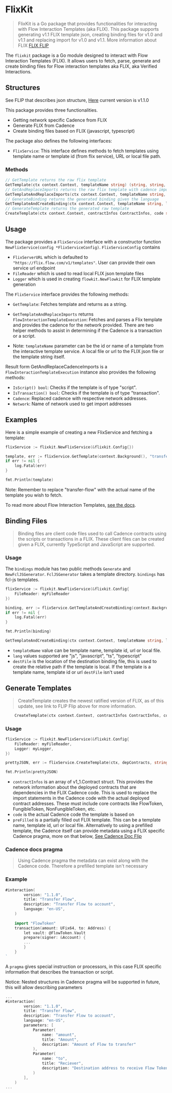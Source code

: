 # FlixKit

> FlixKit is a Go package that provides functionalities for interacting with Flow Interaction Templates (aka FLIX). This package supports generating v1.1 FLIX template json, creating binding files for v1.0 and v1.1 and replacing import for v1.0 and v1.1. More information about FLIX [FLIX FLIP](https://github.com/onflow/flips/blob/main/application/20230330-interaction-templates-1.1.0.md)

The `flixkit` package is a Go module designed to interact with Flow Interaction Templates (FLIX). It allows users to fetch, parse, generate and create binding files for Flow interaction templates aka FLIX, aka Verified Interactions. 

## Structures

See FLIP that describes json structure, [Here](https://github.com/onflow/flips/blob/main/application/20230330-interaction-templates-1.1.0.md) current version is v1.1.0

This package provides three functionalities. 
 - Getting network specific Cadence from FLIX
 - Generate FLIX from Cadence
 - Create binding files based on FLIX (javascript, typescript)

The package also defines the following interfaces:

- `FlixService`: This interface defines methods to fetch templates using template name or template id (from flix service), URL or local file path. 

### Methods
```go
// GetTemplate returns the raw flix template
GetTemplate(ctx context.Context, templateName string) (string, string, error)
// GetAndReplaceImports returns the raw flix template with cadence imports replaced
GetTemplateAndReplaceImports(ctx context.Context, templateName string, network string) (*FlowInteractionTemplateExecution, error)
// GenerateBinding returns the generated binding given the language
GetTemplateAndCreateBinding(ctx context.Context, templateName string, lang string, destFile string) (string, error)
// GenerateTemplate returns the generated raw template
CreateTemplate(ctx context.Context, contractInfos ContractInfos, code string, preFill string, networks) (string, error)
```

## Usage

The package provides a `FlixService` interface with a constructor function `NewFlixService(config *FlixServiceConfig)`. `FlixServiceConfig`
contains 
 - `FlixServerURL` which is defaulted to `"https://flix.flow.com/v1/templates"`. User can provide their own service url endpoint
 - `FileReader` which is used to read local FLIX json template files
 - `Logger` which is used in creating `flowkit.NewFlowkit` for FLIX template generation

The `FlixService` interface provides the following methods:

- `GetTemplate`: Fetches template and returns as a string.
- `GetTemplateAndReplaceImports` returns `FlowInteractionTemplateExecution`: Fetches and parses a Flix template and provides the cadence for the network provided. There are two helper methods to assist in determining if the Cadence is a transaction or a script.

- Note: `templateName` parameter can be the id or name of a template from the interactive template service. A local file or url to the FLIX json file or the template string itself.

Result form GetAndReplaceCadenceImports is a `FlowInteractionTemplateExecution` instance also provides the following methods:

- `IsScript() bool`: Checks if the template is of type "script".
- `IsTransaction() bool`: Checks if the template is of type "transaction".
- `Cadence`: Replaced cadence with respective network addresses.
- `Network`: Name of network used to get import addresses

## Examples

Here is a simple example of creating a new FlixService and fetching a template:

```go
flixService := flixkit.NewFlixService(&flixkit.Config{})

template, err := flixService.GetTemplate(context.Background(), "transfer-flow")
if err != nil {
    log.Fatal(err)
}

fmt.Println(template)
```

Note: Remember to replace "transfer-flow" with the actual name of the template you wish to fetch.

To read more about Flow Interaction Templates, [see the docs](https://developers.flow.com/tooling/fcl-js/interaction-templates).


## Binding Files

> Binding files are client code files used to call Cadence contracts using the scripts or transactions in a FLIX. These client files can be created given a FLIX, currently TypeScript and JavaScript are supported.

### Usage

The `bindings` module has two public methods `Generate` and `NewFclJSGenerator`. `FclJSGenerator` takes a template directory. `bindings` has fcl-js templates.

```go
flixService := flixkit.NewFlixService(&flixkit.Config{
	FileReader: myFileReader
})

binding, err := flixService.GetTemplateAndCreateBinding(context.Background(), "transfer-flow", "js", "./bindingFiles/transferFlow.js")
if err != nil {
    log.Fatal(err)
}

fmt.Println(binding)
```

```go
GetTemplateAndCreateBinding(ctx context.Context, templateName string, lang string, destFile string) (string, error)
```

 - `templateName` value can be template name, template id, url or local file. 
 - `lang` values supported are "js", "javascript", "ts", "typescript" 
 - `destFile` is the location of the destination binding file, this is used to create the relative path if the template is local. If the template is a template name, template id or url `destFile` isn't used

## Generate Templates

> CreateTemplate creates the newest ratified version of FLIX, as of this update, see link to FLIP Flip above for more information. 
```go
	CreateTemplate(ctx context.Context, contractInfos ContractInfos, code string, preFill string) (string, error)
```

### Usage
```go
flixService := flixkit.NewFlixService(&flixkit.Config{
	FileReader: myFileReader,
	Logger: myLogger,
})

prettyJSON, err := flixService.CreateTemplate(ctx, depContracts, string(code), preFilled)

fmt.Println(prettyJSON)
```
- `contractInfos` is an array of v1_1.Contract struct. This provides the network information about the deployed contracts that are dependencies in the FLIX Cadence code. This is used to replace the import statements in the Cadence code with the actual deployed contract addresses. These must include core contracts like FlowToken, FungibleToken, NonFungibleToken, etc.
- `code` is the actual Cadence code the template is based on
- `preFilled` is a partially filled out FLIX template. This can be a template name, template id, url or local file. Alternatively to using a prefilled template, the Cadence itself can provide metadata using a FLIX specific Cadence pragma, more on that below, [See Cadence Doc Flip](https://github.com/onflow/flips/blob/main/application/20230406-interaction-template-cadence-doc.md)


### Cadence docs pragma

> Using Cadence pragma the metadata can exist along with the Cadence code. Therefore a prefilled template isn't necessary

### Example

```go
#interaction(
		version: "1.1.0",
		title: "Transfer Flow",
		description: "Transfer Flow to account",
		language: "en-US",
	)
	
	import "FlowToken"
	transaction(amount: UFix64, to: Address) {
		let vault: @FlowToken.Vault
        prepare(signer: &Account) {
		...
		}
	}
`

```

A `pragma` gives special instruction or processors, in this case FLIX specific information that describes the transaction or script.

Notice: Nested structures in Cadence pragma will be supported in future, this will allow describing parameters
```go
...
#interaction(
		version: "1.1.0",
		title: "Transfer Flow",
		description: "Transfer Flow to account",
		language: "en-US",
		parameters: [
			Parameter(
				name: "amount", 
				title: "Amount", 
				description: "Amount of Flow to transfer"
			),
			Parameter(
				name: "to", 
				title: "Reciever", 
				description: "Destination address to receive Flow Tokens"
			)
		],
	)
...		
```
